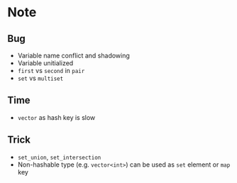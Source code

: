 # Note
## Bug
* Variable name conflict and shadowing
* Variable unitialized
* `first` vs `second` in `pair`
* `set` vs `multiset`
## Time
* `vector` as hash key is slow
## Trick
* `set_union`, `set_intersection`
* Non-hashable type (e.g. `vector<int>`) can be used as `set` element or `map` key
